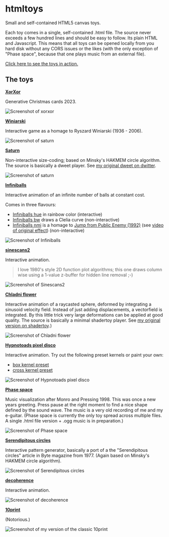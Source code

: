 # htmltoys

Small and self-contained HTML5 canvas toys. 

Each toy comes in a single, self-contained .html file. The source never exceeds a few hundred lines and should be easy to follow. Its plain HTML and Javascript. This means that all toys can be opened locally from you hard disk without any CORS issues or the likes (with the only exception of "Phase space", because that one plays music from an external file).

[Click here to see the toys in action.](https://shermnonic.github.io/htmltoys/)



## The toys

**[XorXor](https://shermnonic.github.io/htmltoys/xorxor.html)**

Generative Christmas cards 2023.

![Screenshot of xorxor](img/screenshots/xorxor.png)



**[Winiarski](https://shermnonic.github.io/htmltoys/winiarski.html)**

Interactive game as a homage to Ryszard Winiarski (1936 - 2006).

![Screenshot of saturn](img/screenshots/winiarski.png)

**[Saturn](https://shermnonic.github.io/htmltoys/saturn.html)**

Non-interactive size-coding; based on Minsky's HAKMEM circle algorithm. 
The source is basically a dweet player. See [my original dweet on dwitter](https://dwitter.net/d/26001). 

![Screenshot of saturn](img/screenshots/saturn.jpg)

**[Infiniballs](https://shermnonic.github.io/htmltoys/balls.html)**

Interactive animation of an infinite number of balls at constant cost.

Comes in three flavours:

- [Infiniballs hue](https://shermnonic.github.io/htmltoys/balls.html?style=rainbow&mode=linear) in rainbow color (interactive)
- [Infiniballs bw](https://shermnonic.github.io/htmltoys/balls.html?style=bw&mode=clelia) draws a Clelia curve (non-interactive)
- [Infiniballs nmi](https://shermnonic.github.io/htmltoys/balls.html?style=nmi&mode=nmi) is a homage to [Jump from Public Enemy (1992)](http://www.pouet.net/prod.php?which=4210) (see [video of original effect](https://youtu.be/DNpw4xrR_Bc?t=28)) (non-interactive)

![Screenshot of Infiniballs](img/screenshots/balls.jpg)

**[sinescans2](https://shermnonic.github.io/htmltoys/sinescans2.htm)**

Interactive animation.

> I love 1980's style 2D function plot algorithms; this one draws column wise using a 1-value z-buffer for hidden line removal ;-)


![Screenshot of Sinescans2](img/screenshots/sinescans.jpg)

**[Chladni flower](https://shermnonic.github.io/htmltoys/chladflow.html)**

Interactive animation of a raycasted sphere, deformed by integrating a sinusoid velocity field. Instead of just adding displacements, a vectorfield is integrated. By this little trick very large deformations can be applied at good quality. 
The source is basically a minimal shadertoy player. See [my original version on shadertoy](https://www.shadertoy.com/view/3dS3zV).)

![Screenshot of Chladni flower](img/screenshots/chladflow.jpg)

**[Hypnotoads pixel disco](https://shermnonic.github.io/htmltoys/pixeldisco.htm)**

Interactive animation. Try out the following preset kernels or paint your own:

- [box kernel preset](https://shermnonic.github.io/htmltoys/pixeldisco.htm?kernel=box&con=1111) 
- [cross kernel preset](https://shermnonic.github.io/htmltoys/pixeldisco.htm?kernel=cross&con=1111)

![Screenshot of Hypnotoads pixel disco](img/screenshots/pixeldisco.jpg)

**[Phase space](https://shermnonic.github.io/htmltoys/phasespace/phasespace.html)**

Music visualization after Monro and Pressing 1998.  This was once a new years greeting. Press pause at the right moment to find a nice shape defined by the sound wave. The music is a very old recording of me and my e-guitar. (Phase space is currently the only toy spread across multiple files. A single .html file version + .ogg music is in preparation.)

![Screenshot of Phase space](img/screenshots/phasespace.jpg)

**[Serendipitous circles](https://shermnonic.github.io/htmltoys/serendipitous.htm)**

Interactive pattern generator, basically a port of a the "Serendipitous circles" article in Byte magazine from 1977. (Again based on Minsky's HAKMEM circle algorithm).

![Screenshot of Serendipitous circles](img/screenshots/serendipitous.jpg)

**[decoherence](https://shermnonic.github.io/htmltoys/decoherence.html)**

Interactive animation.

![Screenshot of decoherence](img/screenshots/decoherence.jpg)

**[10print](https://shermnonic.github.io/htmltoys/10print.html)**

(Notorious.)

![Screenshot of my version of the classic 10print](img/screenshots/10print.jpg)
